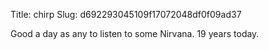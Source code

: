 Title: chirp
Slug: d692293045109f17072048df0f09ad37

Good a day as any to listen to some Nirvana. 19 years today.
